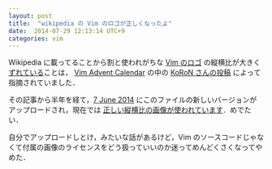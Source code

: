 ```yaml
---
layout: post
title:  "wikipedia の Vim のロゴが正しくなったよ"
date:  2014-07-29 12:13:14 UTC+9
categories: vim
---
```


Wikipedia に載ってることから割と使われがちな [Vim のロゴ](http://commons.wikimedia.org/wiki/File:Vimlogo.svg) の縦横比が大きく
[ずれている](http://upload.wikimedia.org/wikipedia/commons/archive/9/9f/20140607011452!Vimlogo.svg)ことは，
[Vim Advent Calendar](https://atnd.org/events/45072) の中の [KoRoN さんの投稿](http://www.kaoriya.net/blog/2013/12/06/) によって指摘されていました．

その記事から半年を経て，[7 June 2014](http://commons.wikimedia.org/w/index.php?title=File:Vimlogo.svg&action=history) にこのファイルの新しいバージョンが
アップロードされ，現在では [正しい縦横比の画像が使われています](http://upload.wikimedia.org/wikipedia/commons/9/9f/Vimlogo.svg)．めでたい．

自分でアップロードしとけ，みたいな話があるけど，Vim のソースコードじゃなくて付属の画像のライセンスをどう扱っていいのか迷ってめんどくさくなってやめた．
